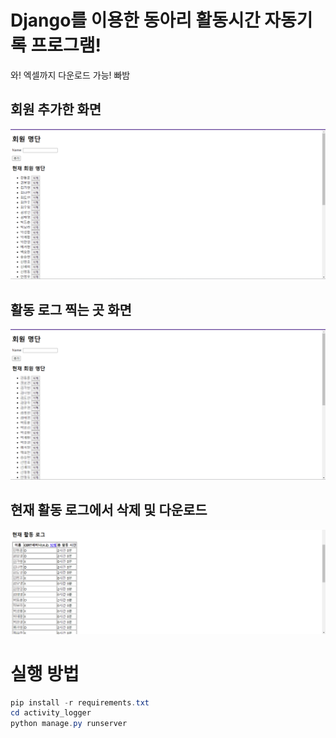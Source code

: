 # Django를 이용한 동아리 활동시간 자동기록 프로그램!

와! 엑셀까지 다운로드 가능! 빠밤
## 회원 추가한 화면
![alt text](image.png)

## 활동 로그 찍는 곳 화면
![alt text](image-1.png)

## 현재 활동 로그에서 삭제 및 다운로드
![alt text](image-2.png)

# 실행 방법
```powershell
pip install -r requirements.txt
cd activity_logger
python manage.py runserver
```



